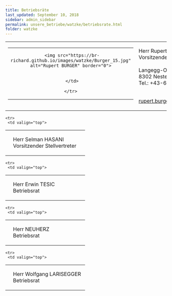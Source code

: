 ```yaml
---
title: Betriebsräte
last_updated: September 10, 2018
sidebar: admin_sidebar
permalink: unsere_betriebe/watzke/betriebsrate.html
folder: watzke
---
```


<tbody><tr>
     <td valign="top">
<!-- cacheInfo : 77f965987b338c334dae20edcd8d1b7a -->
<table cellpadding="0" cellspacing="0" border="0" summary="">
 <tbody><tr>
  <td valign="top" class="lauftext">
   <table cellpadding="0" cellspacing="0" border="0" summary="">
    <tbody><tr>
     <td width="217" class="kontaktimage" align="center" valign="middle">
     
     <img src="https://br-richard.github.io/images/watzke/Burger_15.jpg" alt="Rupert BURGER" border="0">
     
		 
     </td>
     
    </tr>
   </tbody></table>
  </td>
  <td valign="top" class="lauftext" width="217">
   
   <span class="kontaktname">Herr Rupert BURGER </span><br>
   <span class="kontaktfunktion">Vorsitzender</span><br>
   <br>Langegg-Ort 45<br>
   8302 Nestelbach
   <br>Tel.: +43-664 814 14 11
   
   <br><a href="mailto:rupert.burger@outlook.com" class="kontaktemail">rupert.burger@outlook.com</a>
  </td>
 </tr>
 
 
 
 
 
</tbody></table><!-- R:0.011853933334351  --></td>
    </tr>



    <tr>
     <td valign="top">
<!-- cacheInfo : be53beeeb5cb507a47c1859ffe075a86 -->
<table cellpadding="0" cellspacing="0" border="0" summary="">
 <tbody><tr>
  <td valign="top" class="lauftext">
   
  </td>
  <td valign="top" class="lauftext" width="217">
   
   <span class="kontaktname">Herr Selman HASANI </span><br>
   <span class="kontaktfunktion">Vorsitzender Stellvertreter</span><br>
   
   
   
   
   
  </td>
 </tr>
 
 
 
 
 
</tbody></table><!-- R:0.017701148986816  --></td>
    </tr>



    <tr>
     <td valign="top">
<!-- cacheInfo : dba5070bb8f79f7578865fffa7a85d0a -->
<table cellpadding="0" cellspacing="0" border="0" summary="">
 <tbody><tr>
  <td valign="top" class="lauftext">
   
  </td>
  <td valign="top" class="lauftext" width="217">
   
   <span class="kontaktname">Herr Erwin TESIC </span><br>
   <span class="kontaktfunktion">Betriebsrat</span><br>
   
   
   
   
   
  </td>
 </tr>
 
 
 
 
 
</tbody></table><!-- R:0.017551898956299  --></td>
    </tr>



    <tr>
     <td valign="top">
<!-- cacheInfo : a99f2c2a5fe7fa9c7e1de5a16fb6a6d4 -->
<table cellpadding="0" cellspacing="0" border="0" summary="">
 <tbody><tr>
  <td valign="top" class="lauftext">
   
  </td>
  <td valign="top" class="lauftext" width="217">
   
   <span class="kontaktname">Herr NEUHERZ </span><br>
   <span class="kontaktfunktion">Betriebsrat</span><br>
   
   
   
   
   
  </td>
 </tr>
 
 
 
 
 
</tbody></table><!-- R:0.018794059753418  --></td>
    </tr>



    <tr>
     <td valign="top">
<!-- cacheInfo : 28c3422e944812ba98685cb0d3484066 -->
<table cellpadding="0" cellspacing="0" border="0" summary="">
 <tbody><tr>
  <td valign="top" class="lauftext">
   
  </td>
  <td valign="top" class="lauftext" width="217">
   
   <span class="kontaktname">Herr Wolfgang LARISEGGER </span><br>
   <span class="kontaktfunktion">Betriebsrat</span><br>
   
   
   
   
   
  </td>
 </tr>
 
 
 
 
 
</tbody></table><!-- R:0.018050193786621  --></td>
    </tr>
   </tbody>
